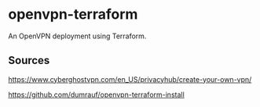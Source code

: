 # openvpn-terraform
An OpenVPN deployment using Terraform.


## Sources

https://www.cyberghostvpn.com/en_US/privacyhub/create-your-own-vpn/

https://github.com/dumrauf/openvpn-terraform-install


